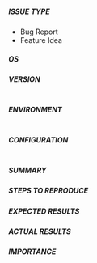<!---
Verify first that your issue/request is not already reported on GitHub.
Also test if the latest release, and master branch are affected too.

Do not create an issue for requests for help - use the mailing list.

See: https://www.ixpmanager.org/support.php


For issues with documentation, please use the following issue tracker:

https://github.com/inex/ixp-manager-docs-md/issues

-->

##### ISSUE TYPE

<!--- Pick one below and delete the rest: -->
 - Bug Report
 - Feature Idea

##### OS

<!---
Mention the OS you are running ExaBGP on (including Linux variant if relevant)
-->

##### VERSION

<!--- Paste verbatim the output from “cat library/IXP/Version.php | grep APPLICATION” 
between quotes below. NB: run this command from IXP Manager's root directory (e.g.
/srv/ixpmanager -->

```

```

##### ENVIRONMENT 

<!--- Paste verbatim the output from the following commands between quotes below 

php -v
dpkg -l | grep php   (or equivalent for your OS - list of php packages installed)

-->

```

```

<!--- You can also use gist.github.com links for larger files -->

##### CONFIGURATION

<!--- Paste the output of the followingbetween quotes below:

(run from IXP Manager's root directory (e.g. /srv/ixpmanager)
cat .env | egrep -v '(^#|^\s*$|^DB_|^APP_KEY|^HELPDESK|^IDENTITY|^MAIL_|^IXP_API_RIR_PASSWORD|^IXP_API_PEERING_DB_)'

NB: sanity check the output to make sure you are happy you are not leaking any security infomation!
-->

```

```

<!--- You can also use gist.github.com links for larger files -->

##### SUMMARY
<!--- Explain the problem briefly -->

##### STEPS TO REPRODUCE


##### EXPECTED RESULTS
<!--- What did you expect to happen when running the steps above? -->

##### ACTUAL RESULTS
<!--- What actually happened? -->

##### IMPORTANCE
<!-- Please let us know if the issue is affecting you in a production environment -->

